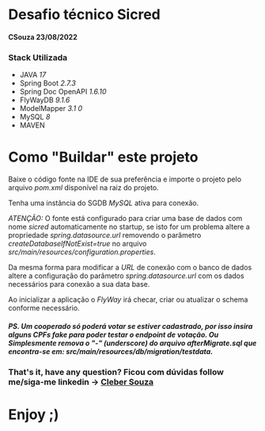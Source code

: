 # Desafio técnico Sicred

#### CSouza 23/08/2022

### Stack Utilizada

* JAVA *17*
* Spring Boot *2.7.3*
* Spring Doc OpenAPI *1.6.10*
* FlyWayDB *9.1.6*
* ModelMapper *3.1 0*
* MySQL *8*
* MAVEN

# Como "Buildar" este projeto
Baixe o código fonte na IDE de sua preferência e importe o projeto pelo arquivo *pom.xml* disponível na raiz do projeto.

Tenha uma instância do SGDB *MySQL* ativa para conexão. 

*ATENÇÃO:* O fonte está configurado para criar uma base
de dados com nome *sicred* automaticamente no startup, se isto for um problema altere a propriedade *spring.datasource.url*
removendo o parâmetro *createDatabaseIfNotExist=true* no arquivo *src/main/resources/configuration.properties*.

Da mesma forma para modificar a *URL* de conexão com o banco de dados altere a configuração do parâmetro 
*spring.datasource.url* com os dados necessários para conexão a sua data base.

Ao inicializar a aplicação o *FlyWay* irá checar, criar ou atualizar o schema conforme necessário.

##### PS. Um cooperado só poderá votar se estiver cadastrado, por isso insira alguns *CPFs* fake para poder testar o endpoint de votação. Ou Simplesmente remova o "-" (underscore) do arquivo *afterMigrate.sql* que encontra-se em: *src/main/resources/db/migration/testdata*.

### That's it, have any question? Ficou com dúvidas follow me/siga-me linkedin ->  <a href="https://www.linkedin.com/in/ccs1201/">Cleber Souza<a/>


# Enjoy ;)
